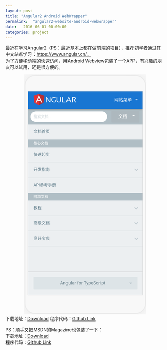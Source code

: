 ```yaml
---
layout: post
title: "Angular2 Android WebWrapper"
permalink:  "angular2-website-android-webwrapper"
date:   2016-06-01 00:00:00
categories: project
---
```


最近在学习Angular2（PS：最近基本上都在做前端的项目），推荐初学者通过其中文站点学习：https://www.angular.cn/。  
为了方便移动端的快速访问，用Android Webview包装了一个APP，有兴趣的朋友可以试用，还是很方便的。
<center><img src="/images/angular2androidapp.png"></center>    
下载地址：<a href="/files/AngularCn.apk">Download</a>  
程序代码：<a href="https://github.com/FreezeSoul/Angular2AndroidClient">Github Link</a>  

PS：顺手又把MSDN的Magazine也包装了一下：  
下载地址：<a href="/files/MsdnMagazineAndroidClient.apk">Download</a>  
程序代码：<a href="https://github.com/FreezeSoul/MsdnMagazineAndroidClient">Github Link</a>  

